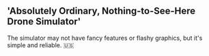 ## 'Absolutely Ordinary, Nothing-to-See-Here Drone Simulator'  

The simulator may not have fancy features or flashy graphics, but it's simple and reliable. 🇺🇸
